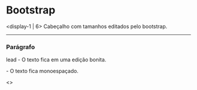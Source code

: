 # Bootstrap

<display-1 | 6> Cabeçalho com tamanhos editados pelo bootstrap.

---
### Parágrafo

lead - O texto fica em uma edição bonita.

<text-monospace> - O texto fica monoespaçado.

<>